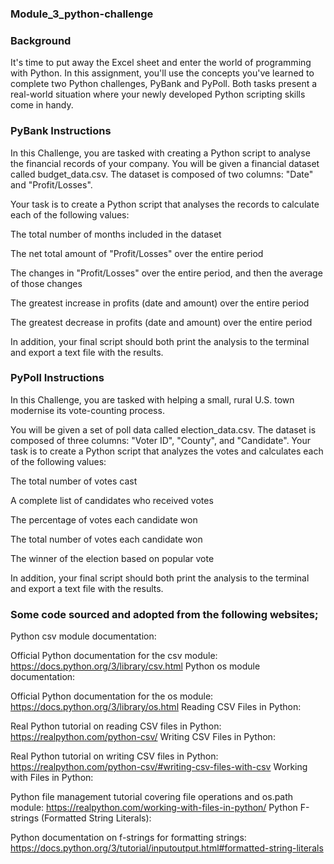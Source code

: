 ### Module_3_python-challenge

### Background

It's time to put away the Excel sheet and enter the world of programming with Python. In this assignment, you'll use the concepts you've learned to complete two Python challenges, PyBank and PyPoll. Both tasks present a real-world situation where your newly developed Python scripting skills come in handy.

### PyBank Instructions
In this Challenge, you are tasked with creating a Python script to analyse the financial records of your company. You will be given a financial dataset called budget_data.csv. The dataset is composed of two columns: "Date" and "Profit/Losses".

Your task is to create a Python script that analyses the records to calculate each of the following values:

The total number of months included in the dataset

The net total amount of "Profit/Losses" over the entire period

The changes in "Profit/Losses" over the entire period, and then the average of those changes

The greatest increase in profits (date and amount) over the entire period

The greatest decrease in profits (date and amount) over the entire period

In addition, your final script should both print the analysis to the terminal and export a text file with the results.

### PyPoll Instructions
In this Challenge, you are tasked with helping a small, rural U.S. town modernise its vote-counting process.

You will be given a set of poll data called election_data.csv. The dataset is composed of three columns: "Voter ID", "County", and "Candidate". Your task is to create a Python script that analyzes the votes and calculates each of the following values:

The total number of votes cast

A complete list of candidates who received votes

The percentage of votes each candidate won

The total number of votes each candidate won

The winner of the election based on popular vote

In addition, your final script should both print the analysis to the terminal and export a text file with the results.

### Some code sourced and adopted from the following websites; 

Python csv module documentation:

Official Python documentation for the csv module:
https://docs.python.org/3/library/csv.html
Python os module documentation:

Official Python documentation for the os module:
https://docs.python.org/3/library/os.html
Reading CSV Files in Python:

Real Python tutorial on reading CSV files in Python:
https://realpython.com/python-csv/
Writing CSV Files in Python:

Real Python tutorial on writing CSV files in Python:
https://realpython.com/python-csv/#writing-csv-files-with-csv
Working with Files in Python:

Python file management tutorial covering file operations and os.path module:
https://realpython.com/working-with-files-in-python/
Python F-strings (Formatted String Literals):

Python documentation on f-strings for formatting strings:
https://docs.python.org/3/tutorial/inputoutput.html#formatted-string-literals
